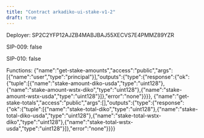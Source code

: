 ```yaml
---
title: "Contract arkadiko-ui-stake-v1-2"
draft: true
---
```

Deployer: SP2C2YFP12AJZB4MABJBAJ55XECVS7E4PMMZ89YZR

SIP-009: false

SIP-010: false

Functions:
{"name":"get-stake-amounts","access":"public","args":[{"name":"user","type":"principal"}],"outputs":{"type":{"response":{"ok":{"tuple":[{"name":"stake-amount-diko-usda","type":"uint128"},{"name":"stake-amount-wstx-diko","type":"uint128"},{"name":"stake-amount-wstx-usda","type":"uint128"}]},"error":"none"}}}}, {"name":"get-stake-totals","access":"public","args":[],"outputs":{"type":{"response":{"ok":{"tuple":[{"name":"stake-total-diko","type":"uint128"},{"name":"stake-total-diko-usda","type":"uint128"},{"name":"stake-total-wstx-diko","type":"uint128"},{"name":"stake-total-wstx-usda","type":"uint128"}]},"error":"none"}}}}
